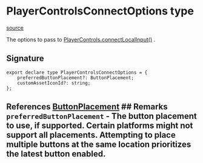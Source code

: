 # PlayerControlsConnectOptions type

[source](https://developers.meta.com/horizon-worlds/reference/2.0.0/core_playercontrolsconnectoptions)

The options to pass to [PlayerControls.connectLocalInput()](/horizon-worlds/reference/2.0.0/core_playercontrols#connectlocalinput) .

## Signature

```
export declare type PlayerControlsConnectOptions = {
    preferredButtonPlacement?: ButtonPlacement;
    customAssetIconId?: string;
};
```

## References [ButtonPlacement](/horizon-worlds/reference/2.0.0/core_buttonplacement) ## Remarks `preferredButtonPlacement` \- The button placement to use, if supported. Certain platforms might not support all placements. Attempting to place multiple buttons at the same location prioritizes the latest button enabled.